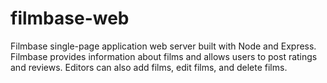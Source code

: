# filmbase-web

Filmbase single-page application web server built with Node and Express. Filmbase provides information about films and allows users to post ratings and reviews. Editors can also add films, edit films, and delete films.
